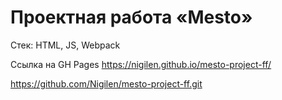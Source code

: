 # Проектная работа «Mesto»

Стек: HTML, JS, Webpack

Ссылка на GH Pages https://nigilen.github.io/mesto-project-ff/

https://github.com/Nigilen/mesto-project-ff.git
